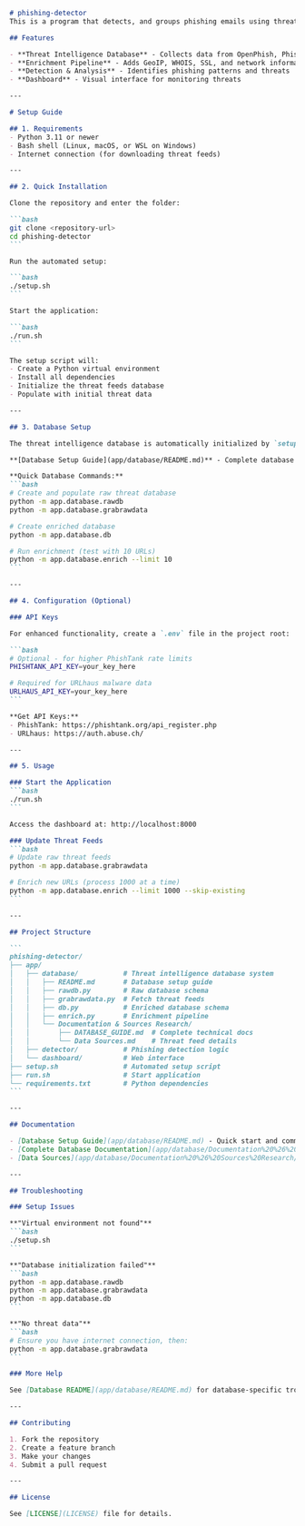 ````markdown
# phishing-detector
This is a program that detects, and groups phishing emails using threat intelligence from multiple public feeds.

## Features

- **Threat Intelligence Database** - Collects data from OpenPhish, PhishTank, and URLhaus
- **Enrichment Pipeline** - Adds GeoIP, WHOIS, SSL, and network information
- **Detection & Analysis** - Identifies phishing patterns and threats
- **Dashboard** - Visual interface for monitoring threats

---

# Setup Guide

## 1. Requirements
- Python 3.11 or newer  
- Bash shell (Linux, macOS, or WSL on Windows)
- Internet connection (for downloading threat feeds)

---

## 2. Quick Installation

Clone the repository and enter the folder:

```bash
git clone <repository-url>
cd phishing-detector
```

Run the automated setup:

```bash 
./setup.sh
```

Start the application:

```bash
./run.sh
```

The setup script will:
- Create a Python virtual environment
- Install all dependencies
- Initialize the threat feeds database
- Populate with initial threat data

---

## 3. Database Setup

The threat intelligence database is automatically initialized by `setup.sh`. For manual setup or advanced configuration, see:

**[Database Setup Guide](app/database/README.md)** - Complete database documentation

**Quick Database Commands:**
```bash
# Create and populate raw threat database
python -m app.database.rawdb
python -m app.database.grabrawdata

# Create enriched database
python -m app.database.db

# Run enrichment (test with 10 URLs)
python -m app.database.enrich --limit 10
```

---

## 4. Configuration (Optional)

### API Keys

For enhanced functionality, create a `.env` file in the project root:

```bash
# Optional - for higher PhishTank rate limits
PHISHTANK_API_KEY=your_key_here

# Required for URLhaus malware data
URLHAUS_API_KEY=your_key_here
```

**Get API Keys:**
- PhishTank: https://phishtank.org/api_register.php
- URLhaus: https://auth.abuse.ch/

---

## 5. Usage

### Start the Application
```bash
./run.sh
```

Access the dashboard at: http://localhost:8000

### Update Threat Feeds
```bash
# Update raw threat feeds
python -m app.database.grabrawdata

# Enrich new URLs (process 1000 at a time)
python -m app.database.enrich --limit 1000 --skip-existing
```

---

## Project Structure

```
phishing-detector/
├── app/
│   ├── database/           # Threat intelligence database system
│   │   ├── README.md       # Database setup guide
│   │   ├── rawdb.py        # Raw database schema
│   │   ├── grabrawdata.py  # Fetch threat feeds
│   │   ├── db.py           # Enriched database schema
│   │   ├── enrich.py       # Enrichment pipeline
│   │   └── Documentation & Sources Research/
│   │       ├── DATABASE_GUIDE.md  # Complete technical docs
│   │       └── Data Sources.md    # Threat feed details
│   ├── detector/           # Phishing detection logic
│   └── dashboard/          # Web interface
├── setup.sh                # Automated setup script
├── run.sh                  # Start application
└── requirements.txt        # Python dependencies
```

---

## Documentation

- [Database Setup Guide](app/database/README.md) - Quick start and commands
- [Complete Database Documentation](app/database/Documentation%20%26%20Sources%20Research/DATABASE_GUIDE.md) - Technical details (985 lines)
- [Data Sources](app/database/Documentation%20%26%20Sources%20Research/Data%20Sources.md) - Threat feed specifications

---

## Troubleshooting

### Setup Issues

**"Virtual environment not found"**
```bash
./setup.sh
```

**"Database initialization failed"**
```bash
python -m app.database.rawdb
python -m app.database.grabrawdata
python -m app.database.db
```

**"No threat data"**
```bash
# Ensure you have internet connection, then:
python -m app.database.grabrawdata
```

### More Help

See [Database README](app/database/README.md) for database-specific troubleshooting.

---

## Contributing

1. Fork the repository
2. Create a feature branch
3. Make your changes
4. Submit a pull request

---

## License

See [LICENSE](LICENSE) file for details.


````